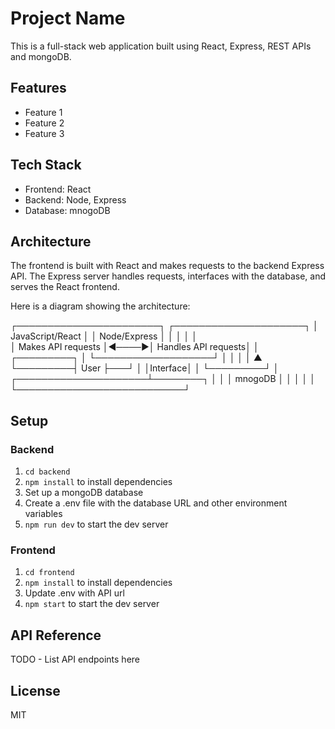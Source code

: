 # Project Name

This is a full-stack web application built using React, Express, REST APIs and mongoDB.

## Features

- Feature 1
- Feature 2
- Feature 3

## Tech Stack

- Frontend: React
- Backend: Node, Express
- Database: mnogoDB

## Architecture

The frontend is built with React and makes requests to the backend Express API. The Express server handles requests, interfaces with the database, and serves the React frontend.

Here is a diagram showing the architecture:

┌───────────────────────┐         ┌─────────────────────┐
│ JavaScript/React      │         │   Node/Express      │
│                       │         │                     │  
│  Makes API requests   │◀────▶│  Handles API requests│
│         ┌─────────┐   │         └───────────────────┘
│         │         │   │                   ▲
└─────────┤  User   ├───┘                   │
         │Interface│                       │
         └─────────┘                       │
                     ┌─────────────────────┴────────┐
                     │                           │
                     │       mnogoDB          │ 
                     │                           │
                     │                           │
                     └───────────────────────────┘

## Setup


### Backend

1. `cd backend`
2. `npm install` to install dependencies
3. Set up a mongoDB database
4. Create a .env file with the database URL and other environment variables
5. `npm run dev` to start the dev server

### Frontend

1. `cd frontend`
2. `npm install` to install dependencies
3. Update .env with API url
4. `npm start` to start the dev server

## API Reference

TODO - List API endpoints here

## License

MIT
